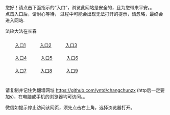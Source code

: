 您好！请点击下面指示的“入口”，浏览此网站是安全的，且为您带来平安。。 <br/>
点击入口后，请耐心等待， 过程中可能会出现无法打开的提示，请忽略，最终会进入网站. </br>

法轮大法在长春<br/>
<div style="padding:10px"><a style="margin:20px" target="_blank" href="https://d2w2y4o2fxrsg.cloudfront.net/2Qpsp?mmfeb" id="ccLink1" rel="nofollow">入口1</a> <a target="_blank" style="margin:20px" href="https://d3qj5i8hs1l6w8.cloudfront.net/2Qpsp?ftrori" id="ccLink2" rel="nofollow">入口2</a> <a style="margin:20px" target="_blank" href="https://dg2wbq3arz6cb.cloudfront.net/2Qpsp?sznefpeh" id="ccLink3" rel="nofollow">入口3</a></div>

<div style="padding:10px" ><a style="margin:20px" target="_blank" href="https://d2w2y4o2fxrsg.cloudfront.net/2Qpsp?mmfeb" id="ccLink4" rel="nofollow">入口4</a> <a style="margin:20px" href="https://d3qj5i8hs1l6w8.cloudfront.net/2Qpsp?ftrori" target="_blank" id="ccLink5" rel="nofollow">入口5</a> <a style="margin:20px" href="https://dg2wbq3arz6cb.cloudfront.net/2Qpsp?sznefpeh" target="_blank" id="ccLink6" rel="nofollow">入口6</a></div>

<div style="padding:10px"><a style="margin:20px" target="_blank" href="https://d2w2y4o2fxrsg.cloudfront.net/2Qpsp?mmfeb" id="ccLink7" rel="nofollow">入口7</a> <a style="margin:20px" href="https://d3qj5i8hs1l6w8.cloudfront.net/2Qpsp?ftrori" target="_blank" id="ccLink8" rel="nofollow">入口8</a> <a style="margin:20px" target="_blank" href="https://dg2wbq3arz6cb.cloudfront.net/2Qpsp?sznefpeh" id="ccLink9" rel="nofollow">入口9</a></div>

<br/>



请复制并记住免翻墙网址 https://github.com/yntd/changchunzx (http后一定要加s)，在电脑或手机的浏览器均可访问。。<br/>

微信如提示停止访问该网页，须先点击右上角，选择浏览器打开。
